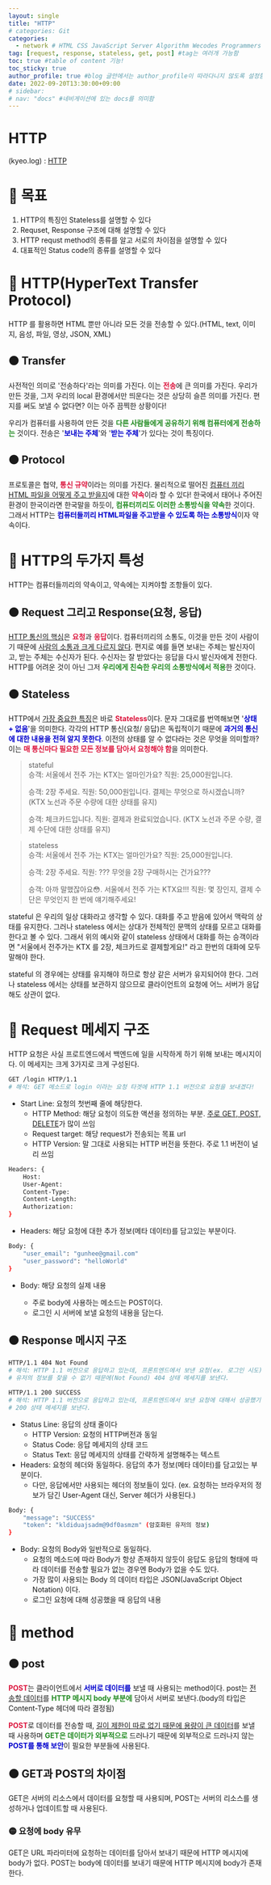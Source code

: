 ```yaml
---
layout: single
title: "HTTP"
# categories: Git
categories:
  - network # HTML CSS JavaScript Server Algorithm Wecodes Programmers CS Github Blog
tag: [request, response, stateless, get, post] #tag는 여러개 가능함
toc: true #table of content 기능!
toc_sticky: true
author_profile: true #blog 글안에서는 author_profile이 따라다니지 않도록 설정함
date: 2022-09-20T13:30:00+09:00
# sidebar:
# nav: "docs" #네비게이션에 있는 docs를 의미함
---
```

<style>
.crimson {
  color: crimson;
  font-weight: bold;
}

.mediumblue {
  color: mediumblue;
  font-weight: bold;
}

.forestgreen {
  color: forestgreen;
  font-weight: bold;
}

.black {
  color: black;
  font-weight: bold;
}
</style>

# HTTP
(kyeo.log) : [HTTP](https://velog.io/@duarufp06/HTTP-Stateless-Connectionless-HTTP-%EB%A9%94%EC%8B%9C%EC%A7%80-%EA%B0%9C%EB%85%90)

# 🔴 목표
1. HTTP의 특징인 Stateless를 설명할 수 있다
2. Requset, Response 구조에 대해 설명할 수 있다
3. HTTP requst method의 종류를 알고 서로의 차이점을 설명할 수 있다
4. 대표적인 Status code의 종류를 설명할 수 있다

# 🔴 HTTP(HyperText Transfer Protocol)
HTTP 를 활용하면 HTML 뿐만 아니라 모든 것을 전송할 수 있다.(HTML, text, 이미지, 음성, 파일, 영상, JSON, XML)

## 🟠 Transfer
사전적인 의미로 '전송하다'라는 의미를 가진다. 이는 <span class="crimson">전송</span>에 큰 의미를 가진다. 우리가 만든 것을, 그저 우리의 local 환경에서만 띄운다는 것은 상당히 슬픈 의미를 가진다. 편지를 써도 보낼 수 없다면? 이는 아주 끔찍한 상황이다!

우리가 컴퓨터를 사용하여 만든 것을 <span class="forestgreen">다른 사람들에게 공유하기 위해 컴퓨터에게 전송하는</span> 것이다. 전송은 '<span class="mediumblue">보내는 주체</span>'와 '<span class="mediumblue">받는 주체</span>'가 있다는 것이 특징이다.

## 🟠 Protocol

프로토콜은 협약, <span class="crimson">통신 규약</span>이라는 의미를 가진다. 물리적으로 떨어진 <u>컴퓨터 끼리 HTML 파일을 어떻게 주고 받을지</u>에 대한 <span class="crimson">약속</span>이라 할 수 있다! 한국에서 태어나 주어진 환경이 한국이라면 한국말을 하듯이, <span class="forestgreen">컴퓨터끼리도 이러한 소통방식을 약속</span>한 것이다. 그래서 HTTP는 <span class="mediumblue">컴퓨터들끼리 HTML파일을 주고받을 수 있도록 하는 소통방식</span>이자 약속이다.

# 🔴 HTTP의 두가지 특성
HTTP는 컴퓨터들끼리의 약속이고, 약속에는 지켜야할 조항들이 있다.

## 🟠 Request 그리고 Response(요청, 응답)
<u>HTTP 통신의 핵심</u>은 <span class="crimson">요청</span>과 <span class="crimson">응답</span>이다. 컴퓨터끼리의 소통도, 이것을 만든 것이 사람이기 때문에 <u>사람의 소통과 크게 다르지 않다</u>. 편지로 예를 들면 보내는 주체는 발신자이고, 받는 주체는 수신자가 된다. 수신자는 잘 받았다는 응답을 다시 발신자에게 전한다. HTTP를 어려운 것이 아닌 그저 <span class="forestgreen">우리에게 친숙한 우리의 소통방식에서 적용</span>한 것이다.

## 🟠 Stateless
HTTP에서 <u>가장 중요한 특징</u>은 바로 <span class="crimson">Stateless</span>이다. 문자 그대로를 번역해보면 '<span class="mediumblue">상태 + 없음</span>'을 의미한다. 각각의 HTTP 통신(요청/ 응답)은 독립적이기 때문에 <span class="mediumblue">과거의 통신에 대한 내용을 전혀 알지 못한다</span>. 이전의 상태를 알 수 없다라는 것은 무엇을 의미할까? 이는 <span class="crimson">매 통신마다 필요한 모든 정보를 담아서 요청해야 함</span>을 의미한다.

> stateful  
>승객: 서울에서 전주 가는 KTX는 얼마인가요?
>직원: 25,000원입니다.
>
>승객: 2장 주세요.
>직원: 50,000원입니다. 결제는 무엇으로 하시겠습니까? (KTX 노선과 주문 수량에 대한 상태를 유지)
>
>승객: 체크카드입니다.
>직원: 결제과 완료되었습니다. (KTX 노선과 주문 수량, 결제 수단에 대한 상태를 유지)

>stateless  
>승객: 서울에서 전주 가는 KTX는 얼마인가요?
>직원: 25,000원입니다.
>
>승객: 2장 주세요.
>직원: ??? 무엇을 2장 구매하시는 건가요???
>
>승객: 아까 말했잖아요😳. 서울에서 전주 가는 KTX요!!!
>직원: 몇 장인지, 결제 수단은 무엇인지 한 번에 얘기해주세요!

stateful 은 우리의 일상 대화라고 생각할 수 있다. 대화를 주고 받음에 있어서 맥락의 상태를 유지한다. 그러나 stateless 에서는 상대가 전체적인 문맥의 상태를 모르고 대화를 한다고 볼 수 있다. 그래서 위의 예시와 같이 stateless 상태에서 대화를 하는 승객이라면 "서울에서 전주가는 KTX 를 2장, 체크카드로 결제할게요!" 라고 한번의 대화에 모두 말해야 한다.

stateful 의 경우에는 상태를 유지해야 하므로 항상 같은 서버가 유지되어야 한다. 그러나 stateless 에서는 상태를 보관하지 않으므로 클라이언트의 요청에 어느 서버가 응답해도 상관이 없다.



# 🔴 Request 메세지 구조
HTTP 요청은 사실 프로트엔드에서 백엔드에 일을 시작하게 하기 위해 보내는 메시지이다. 이 메세지는 크게 3가지로 크게 구성된다.

```bash
GET /login HTTP/1.1
# 해석: GET 메소드로 login 이라는 요청 타겟에 HTTP 1.1 버전으로 요청을 보내겠다!
```

- Start Line: 요청의 첫번째 줄에 해당한다.
  - HTTP Method: 해당 요청이 의도한 액션을 정의하는 부분. <u>주로 GET, POST, DELETE</u>가 많이 쓰임
  - Request target: 해당 request가 전송되는 목표 url
  - HTTP Version: 말 그대로 사용되는 HTTP 버전을 뜻한다. 주로 1.1 버전이 널리 쓰임

```bash
Headers: {
    Host:
    User-Agent:
    Content-Type:
    Content-Length:
    Authorization:
}
```

- Headers: 해당 요청에 대한 추가 정보(메타 데이터)를 담고있는 부분이다.

```bash
Body: {
    "user_email": "gunhee@gmail.com"
    "user_password": "helloWorld"
}
```

- Body: 해당 요청의 실제 내용

  - 주로 body에 사용하는 메소드는 POST이다.
  - 로그인 시 서버에 보낼 요청의 내용을 담는다.

## 🟠 Response 메시지 구조

```bash
HTTP/1.1 404 Not Found
# 해석: HTTP 1.1 버전으로 응답하고 있는데, 프론트엔드에서 보낸 요청(ex. 로그인 시도)에 대해서
# 유저의 정보를 찾을 수 없기 때문에(Not Found) 404 상태 메세지를 보낸다.

HTTP/1.1 200 SUCCESS
# 해석: HTTP 1.1 버전으로 응답하고 있는데, 프론트엔드에서 보낸 요청에 대해서 성공했기 때문에
# 200 상태 메세지를 보낸다.
```

- Status Line: 응답의 상태 줄이다
  - HTTP Version: 요청의 HTTP버전과 동일
  - Status Code: 응답 메세지의 상태 코드
  - Status Text: 응답 메세지의 상태를 간략하게 설명해주는 텍스트
- Headers: 요청의 헤더와 동일하다. 응답의 추가 정보(메타 데이터)를 담고있는 부분이다.
  - 다만, 응답에서만 사용되는 헤더의 정보들이 있다. (ex. 요청하는 브라우저의 정보가 담긴 User-Agent 대신, Server 헤더가 사용된다.)

```bash
Body: {
    "message": "SUCCESS"
    "token": "kldiduajsadm@9df0asmzm" (암호화된 유저의 정보)
}
```

- Body: 요청의 Body와 일반적으로 동일하다.
  - 요청의 메소드에 따라 Body가 항상 존재하지 않듯이 응답도 응답의 형태에 따라 데이터를 전송할 필요가 없는 경우엔 Body가 없을 수도 있다.
  - 가장 많이 사용되는 Body 의 데이터 타입은 JSON(JavaScript Object Notation) 이다.
  - 로그인 요청에 대해 성공했을 때 응답의 내용

# 🔴 method

## 🟠 post
<span class="crimson">POST</span>는 클라이언트에서 <span class="mediumblue">서버로 데이터를</span> 보낼 때 사용되는 method이다. post는 <u>전송할 데이터</u>를 <span class="forestgreen">HTTP 메시지 body 부분에</span> 담아서 서버로 보낸다.(body의 타입은 Content-Type 헤더에 따라 결정됨)

<span class="crimson">POST</span>로 데이터를 전송할 때, <u>길이 제한이 따로 없기 때문에 용량이 큰 데이터</u>를 보낼 때 사용하며 <span class="forestgreen">GET은 데이터가 외부적으로</span> 드러나기 때문에 외부적으로 드러나지 않는 <span class="mediumblue">POST를 통해 보안</span>이 필요한 부분들에 사용된다.

## 🟠 GET과 POST의 차이점
GET은 서버의 리소스에서 데이터를 요청할 때 사용되며, POST는 서버의 리소스를 생성하거나 업데이트할 때 사용된다.

### 🟡 요청에 body 유무
GET은 URL 파라미터에 요청하는 데이터를 담아서 보내기 때문에 HTTP 메시지에 body가 없다. POST는 body에 데이터를 보내기 때문에 HTTP 메시지에 body가 존재한다.

<!-- ### 2. Link 넣기

```

유형 1: (설명어를 입력) : [gunhee's coding blog](https://gunhee-jeong.github.io/)
유형 2: (URL 자동연결) : <https://gunhee-jeong.github.io/>
유형 3: (동일 파일 내 '문단으로 이동') : [1. Header로 이동](###-1-header)

```

<details>
<summary class="black">코드</summary>
<div markdown="1">

```jsx
// helloWorld!
const hello = 'hi';
```
</div>
</details>

1. 특수문자를 제거
2. 스페이스는 -로 바꾸고
3. 대문자는 소문자로!
   그래서 ### 1. Header -> #1-header

## Link: [google][https://www.google.com/]

### 3. 수평선

```

---

```

---

### 4. 라인 바꾸기

```

스페이스바를 2번 눌러주면 다음칸으로
이동할 수 있어요!

```

---

스페이스바를 2번 눌러주면
다음칸으로 이동할 수 있어요!

### 5. list 만들기

```

1. 1번
2. 2번
3. 3번

- 순서없는 list
  - 순서없는 list
    - 순서없는 list

```

1. 1번
2. 2번
3. 3번

- 순서없는 list
  - 순서없는 list
    - 순서없는 list

---

### 6. font 관련

```

**진하게** -> 볼드
_기울여서_ -> 이탤릭체
~~취소선~~ -> 취소선

<ul>밑줄넣기</ul> -> 밑줄
<span style="color:red">빨간 글씨</span> -> 글자색
이것이 `인라인` 입니다 -> 인라인 코드
```

**진하게** -> 볼드
_기울여서_ -> 이탤릭체
~~취소선~~ -> 취소선
<u>밑줄넣기</u> -> 밑줄
<span style="color:red">빨간 글씨</span>
이것이 `인라인` 입니다 -> 인라인 코드

---

### 7. 인용구문

```
> coding
>
> > JavaScript
> >
> > > 내가 프짱!
```

> coding
>
> > JavaScript
> >
> > > 내가 프짱!

---

### 8. 이미지 삽입

```
유형1: ('사이즈를 조절' -> HTML 태그 사용) : <img src="https://gunhee-jeong.github.io/assets/images/blogLogo.png" width="300" height="200">
유형2: (이미지 삽입 후 -> 링크 걸기)
[![이미지](https://gunhee-jeong.github.io/assets/images/blogLogo/blogLogo.png)](https://gunhee-jeong.github.io/)
```

유형1: ('사이즈를 조절' -> HTML 태그 사용) : <img src="https://gunhee-jeong.github.io/assets/images/blogLogo.png" width="300" height="200">
유형2: (이미지 삽입 후 -> 링크 걸기)
[![이미지](https://gunhee-jeong.github.io/assets/images/blogLogo.png)](https://gunhee-jeong.github.io/)

### 9. 표 만들기

```
||국어|영어|
| :--- | ---: | :--: |
|건희 | 100점 | 100점
|철수 | 100점 | 100점
```

|      |  국어 | 영어  |
| :--- | ----: | :---: |
| 건희 | 100점 | 100점 |
| 철수 | 100점 | 100점 |

> - header를 넣고 싶은 경우 ---을 사용하고 :을 이용하여 정렬에 사용함!

### 10. 토글 만들기

```
<details>
<summary>여기를 누르세요</summary>
<div markdown="1">
숨겨진 내용
</div>
</details>
```

<details>
<summary>여기를 누르세요</summary>
<div markdown="1">
숨겨진 내용
</div>
</details> -->
